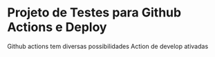 # Projeto de Testes para Github Actions e Deploy

Github actions tem diversas possibilidades
Action de develop ativadas
